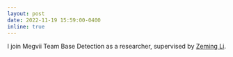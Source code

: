 ```yaml
---
layout: post
date: 2022-11-19 15:59:00-0400
inline: true
---
```


I join Megvii Team Base Detection as a researcher, supervised by [Zeming Li](https://www.zemingli.com/).
